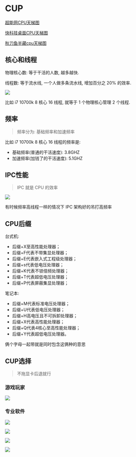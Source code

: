 # CUP

[超能网CPU天梯图](https://topic.expreview.com/CPU/)

[快科技桌面CPU天梯图](https://www.mydrivers.com/zhuanti/tianti/cpu/)

[秋刀鱼半藏cpu天梯图](https://tieba.baidu.com/p/5005825360)

## 核心和线程

物理核心数: 等于干活的人数, 越多越快.

线程数: 等于流水线, 一个人做多条流水线, 增加百分之 20% 的效率.

![](https://img.xbin.cn/images/2023/07/28-13-34-580643.png)

比如 i7 10700k 8 核心 16 线程, 就等于 1 个物理核心管理 2 个线程.

## 频率

> 频率分为: 基础频率和加速频率

比如 i7 10700k 8 核心 16 线程的频率是:
- 基础频率(普通的干活速度): 3.8GHZ
- 加速频率(加钱了的干活速度): 5.1GHZ

## IPC性能

> IPC 就是 CPU 的效率

![](https://img.xbin.cn/images/2023/07/28-13-56-5a1584.png)

有时候频率高线程一样的情况下 IPC 架构好的吊打高频率

## CPU后缀

台式机:

- 后缀+X至高性能处理器；
- 后缀+F代表不带集显处理器；
- 后缀+E代表嵌入式工程级处理器；
- 后缀+s代表低电压处理器；
- 后缀+K代表不锁倍频处理器；
- 后缀+T代表超低电压处理器；
- 后缀+P代表屏蔽集显处理器；

笔记本:

- 后缀+M代表标准电压处理器；
- 后缀+U代表低电压处理器；
- 后缀+H高电压且不可拆卸处理器；
- 后缀+X代表高性能处理器；
- 后缀+Q代表4核心至高性能处理器；
- 后缀+Y代表超低电压处理器。

俩个字母一起带就是同时包含这俩种的意思

## CUP选择

> 不拖显卡后退就行

### 游戏玩家

![](https://img.xbin.cn/images/2023/07/28-14-02-5bfb42.png)

### 专业软件

![](https://img.xbin.cn/images/2023/07/28-14-06-15c2ab.png)

![](https://img.xbin.cn/images/2023/07/28-14-06-764ca7.png)

![](https://img.xbin.cn/images/2023/07/28-14-06-d4cd0f.png)

![](https://img.xbin.cn/images/2023/07/28-14-06-3ef00e.png)